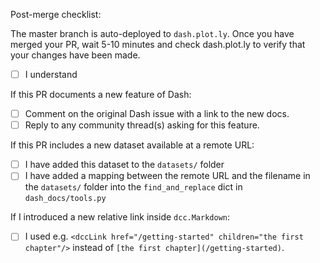 Post-merge checklist:

The master branch is auto-deployed to `dash.plot.ly`.
Once you have merged your PR, wait 5-10 minutes and check dash.plot.ly
to verify that your changes have been made.

- [ ] I understand

If this PR documents a new feature of Dash:

- [ ] Comment on the original Dash issue with a link to the new docs.
- [ ] Reply to any community thread(s) asking for this feature.

If this PR includes a new dataset available at a remote URL:
- [ ] I have added this dataset to the `datasets/` folder
- [ ] I have added a mapping between the remote URL and the filename in the
`datasets/` folder into the `find_and_replace` dict in `dash_docs/tools.py`

If I introduced a new relative link inside `dcc.Markdown`:
- [ ] I used e.g. `<dccLink href="/getting-started" children="the first chapter"/>` instead of `[the first chapter](/getting-started)`.

